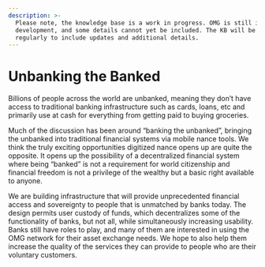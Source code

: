 ```yaml
---
description: >-
  Please note, the knowledge base is a work in progress. OMG is still in
  development, and some details cannot yet be included. The KB will be revised
  regularly to include updates and additional details.
---
```


# Unbanking the Banked

Billions of people across the world are unbanked, meaning they don’t have access to traditional banking infrastructure such as cards, loans, etc and primarily use at cash for everything from getting paid to buying groceries.  


Much of the discussion has been around “banking the unbanked”, bringing the unbanked into traditional financial systems via mobile nance tools. We think the truly exciting opportunities digitized nance opens up are quite the opposite. It opens up the possibility of a decentralized financial system where being “banked” is not a requirement for world citizenship and financial freedom is not a privilege of the wealthy but a basic right available to anyone.  


We are building infrastructure that will provide unprecedented financial access and sovereignty to people that is unmatched by banks today. The design permits user custody of funds, which decentralizes some of the functionality of banks, but not all, while simultaneously increasing usability. Banks still have roles to play, and many of them are interested in using the OMG network for their asset exchange needs. We hope to also help them increase the quality of the services they can provide to people who are their voluntary customers.  


